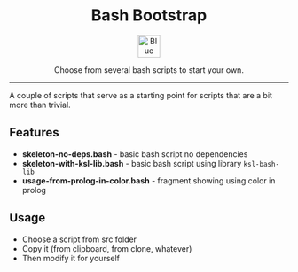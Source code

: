 <!---
Comments here if needed.
-->

<h1 align="center">Bash Bootstrap</h1>

<p align="center">
<a href="https://www.freeiconspng.com/img/2450" title="Image from freeiconspng.com"><img src="https://www.freeiconspng.com/uploads/blue-fire-17.png" width="40" alt="Blue Fire" /></a>
</p>

<p align="center">
Choose from several bash scripts to start your own.
</p>

---

A couple of scripts that serve as a starting point
for scripts that are a bit more than trivial.

## Features

- **skeleton-no-deps.bash** - basic bash script no dependencies
- **skeleton-with-ksl-lib.bash** - basic bash script using library `ksl-bash-lib`
- **usage-from-prolog-in-color.bash** - fragment showing using color in prolog

## Usage

* Choose a script from src folder
* Copy it (from clipboard, from clone, whatever)
* Then modify it for yourself
